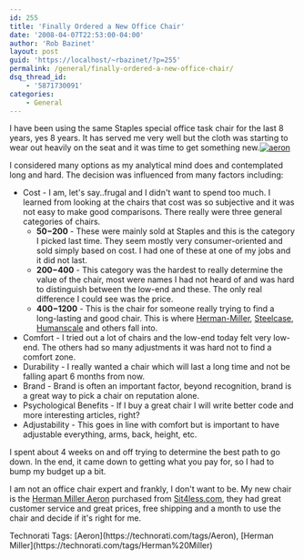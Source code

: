 ```yaml
---
id: 255
title: 'Finally Ordered a New Office Chair'
date: '2008-04-07T22:53:00-04:00'
author: 'Rob Bazinet'
layout: post
guid: 'https://localhost/~rbazinet/?p=255'
permalink: /general/finally-ordered-a-new-office-chair/
dsq_thread_id:
    - '5871730091'
categories:
    - General
---
```


I have been using the same Staples special office task chair for the last 8 years, yes 8 years. It has served me very well but the cloth was starting to wear out heavily on the seat and it was time to get something new.[![aeron](https://rbazinet.files.wordpress.com/2008/04/aeron-thumb.jpg)](https://rbazinet.files.wordpress.com/2008/04/aeron.jpg)

I considered many options as my analytical mind does and contemplated long and hard. The decision was influenced from many factors including:

- Cost - I am, let's say..frugal and I didn't want to spend too much. I learned from looking at the chairs that cost was so subjective and it was not easy to make good comparisons. There really were three general categories of chairs. 
    - **$50-$200** - These were mainly sold at Staples and this is the category I picked last time. They seem mostly very consumer-oriented and sold simply based on cost. I had one of these at one of my jobs and it did not last.
    - **$200-$400** - This category was the hardest to really determine the value of the chair, most were names I had not heard of and was hard to distinguish between the low-end and these. The only real difference I could see was the price.
    - **$400-$1200** - This is the chair for someone really trying to find a long-lasting and good chair. This is where [Herman-Miller](https://www.hermanmiller.com/), [Steelcase](https://www.steelcase.com/na/), [Humanscale](https://www.humanscale.com/) and others fall into.
- Comfort - I tried out a lot of chairs and the low-end today felt very low-end. The others had so many adjustments it was hard not to find a comfort zone.
- Durability - I really wanted a chair which will last a long time and not be falling apart 6 months from now.
- Brand - Brand is often an important factor, beyond recognition, brand is a great way to pick a chair on reputation alone.
- Psychological Benefits - If I buy a great chair I will write better code and more interesting articles, right?
- Adjustability - This goes in line with comfort but is important to have adjustable everything, arms, back, height, etc.

I spent about 4 weeks on and off trying to determine the best path to go down. In the end, it came down to getting what you pay for, so I had to bump my budget up a bit.

I am not an office chair expert and frankly, I don't want to be. My new chair is the [Herman Miller Aeron](https://www.hermanmiller.com/CDA/SSA/Product/1,1592,a8-c1345-p8,00.html) purchased from [Sit4less.com](https://www.sit4less.com/index.php), they had great customer service and great prices, free shipping and a month to use the chair and decide if it's right for me.

<div class="wlWriterSmartContent" id="a11eea62-2b53-452e-953f-ddf396b0bfa6" style="display:inline;margin:0;padding:0;">Technorati Tags: [Aeron](https://technorati.com/tags/Aeron), [Herman Miller](https://technorati.com/tags/Herman%20Miller)</div>